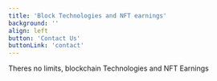 ```yaml
---
title: 'Block Technologies and NFT earnings'
background: ''
align: left
button: 'Contact Us'
buttonLink: 'contact'
---
```


Theres no limits, blockchain Technologies and NFT Earnings 
